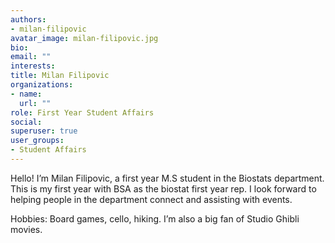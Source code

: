 ```yaml
---
authors:
- milan-filipovic
avatar_image: milan-filipovic.jpg
bio: 
email: ""
interests:
title: Milan Filipovic
organizations:
- name: 
  url: ""
role: First Year Student Affairs
social:
superuser: true
user_groups:
- Student Affairs
---
```


Hello! I’m Milan Filipovic, a first year M.S student in the Biostats department. This is my first year with BSA as the biostat first year rep. I look forward to helping people in the department connect and assisting with events.

Hobbies: Board games, cello, hiking. I’m also a big fan of Studio Ghibli movies.